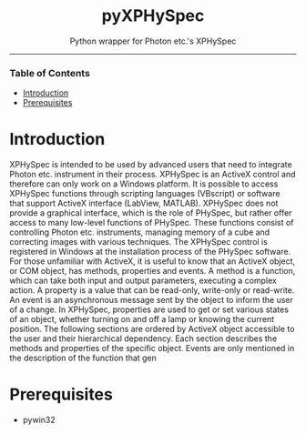 <div align="center">

# pyXPHySpec
Python wrapper for Photon etc.'s XPHySpec

</div>

---

### Table of Contents
- [Introduction](#introduction)
- [Prerequisites](#prerequisites)



# Introduction
XPHySpec is intended to be used by advanced users that need to integrate Photon etc. instrument in their
process. XPHySpec is an ActiveX control and therefore can only work on a Windows platform. It is possible to
access XPHySpec functions through scripting languages (VBscript) or software that support ActiveX interface
(LabView, MATLAB). XPHySpec does not provide a graphical interface, which is the role of PHySpec, but rather
offer access to many low-level functions of PHySpec. These functions consist of controlling Photon etc.
instruments, managing memory of a cube and correcting images with various techniques. The XPHySpec control
is registered in Windows at the installation process of the PHySpec software.
For those unfamiliar with ActiveX, it is useful to know that an ActiveX object, or COM object, has methods,
properties and events. A method is a function, which can take both input and output parameters, executing a
complex action. A property is a value that can be read-only, write-only or read-write. An event is an asynchronous
message sent by the object to inform the user of a change. In XPHySpec, properties are used to get or set
various states of an object, whether turning on and off a lamp or knowing the current position.
The following sections are ordered by ActiveX object accessible to the user and their hierarchical dependency.
Each section describes the methods and properties of the specific object. Events are only mentioned in the
description of the function that gen


# Prerequisites
+ pywin32
